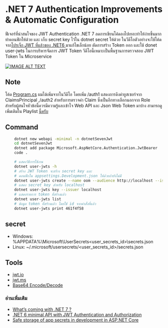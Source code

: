 # .NET 7 Authentication Improvements & Automatic Configuration

ฟีเจอร์ที่น่าสนใจของ JWT Authentication .NET 7 ลดการเขียนโค้ดลงไปเยอะทำให้ง่ายขึ้นมาก ทำคอนฟิกให้ด้วย และ เก็บ secret key ไว้ใน dotnet secret ให้ด้วย ในวีดีโอตัวอย่างจะใช้โค้ดจาก[โปรเจ็ก JWT ที่แล้วของ .NET6 ](../dotnet-jwt-authen/) มาแก้ไขเล็กน้อย ตัดการสร้าง Token ออก และใช้ donet user-jwts ในการบริหารจัดการ JWT Token วีดีโอนี้เหมาะเป็นพื้นฐานการตรวจสอบ JWT Token ใน Microservice 

[![IMAGE ALT TEXT](https://img.youtube.com/vi/R_gf0kjqqxI/0.jpg)](https://youtu.be/R_gf0kjqqxI ".NET 7 Authentication Improvements & Automatic Configuration")

## Note
โค้ด [Program.cs](./Program.cs) ผมได้เพิ่มจากในวีดีโอ โดยเพิ่ม /auth1 แสดงการดึงค่ายูสเซอร์จาก ClaimsPrincipal ,/auth2 สำหรับการตรวจค่า Claim ซึ่งเป็นอีกทางเลือกนอกจาก Role  
สำหรับผู้สนใจหัวข้อนี้ควรมีความรู้และเข้าใจ Web API และ Json Web Token มาบ้าง สามารถดูเพิ่มเติมใน Playlist [นี้ครับ](https://www.youtube.com/watch?v=2xlRaRrwutI&list=PLWMbTFbTi55OIZWcJMy_l5FS5x2zug0nG&index=4)

## Command
``` sh
    dotnet new webapi -minimal -n dotnetSevenJwt
    cd dotnetSevenJwt
    dotnet add package Microsoft.AspNetCore.Authentication.JwtBearer
    code .

    # แสดงวิธีการใช้งาน
    dotnet user-jwts -h
    # สร้าง JWT Token จะสร้าง secret key และ 
    # คอนฟิกใน appsettings.Development.json ให้ด้วยถ้ายังไม่มี
    dotnet user-jwts create --name oom --audience http://localhost --issuer localhost --role "admin" --role "dev" --claim "fname=Sorawit" --claim "lname=Bholsithi" -o json
    # แสดง secret key สำหรับ localhost
    dotnet user-jwts key --issuer localhost
    # แสดงรายการ token ที่สร้างแล้ว
    dotnet user-jwts list
    # ข้อมูล token ที่สร้างแล้ว โดยใช้ id จากคำสั่งที่แล้ว
    dotnet user-jwts print 461f4f58
```
## secret 
- Windows: %APPDATA%\Microsoft\UserSecrets\<user_secrets_id>\secrets.json
- Linux: ~/.microsoft/usersecrets/<user_secrets_id>/secrets.json

## Tools
- [jwt.io](https://jwt.io/)
- [jwt.ms](https://jwt.ms/)
- [Base64 Encode/Decode](https://www.base64encode.org/)

### อ่านเพิ่มเติม
- [What’s coming with .NET 7 ?](https://dottutorials.net/whats-coming-with-net-7/)
- [.NET 6 minimal API with JWT Authentication and Authorization](https://github.com/schooltechx/youtube/tree/main/webapp/dotnet-jwt-authen)
- [Safe storage of app secrets in development in ASP.NET Core](https://learn.microsoft.com/en-us/aspnet/core/security/app-secrets?view=aspnetcore-7.0&tabs=windows)
